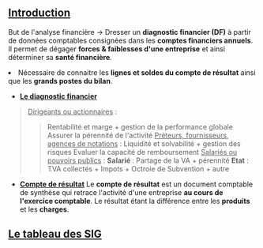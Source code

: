 ## <u>Introduction</u>

But de l'analyse financière ->  Dresser un <strong>diagnostic financier (DF)</strong> à partir de données comptables consignées dans les <strong>comptes financiers annuels</strong>. Il permet de dégager <strong>forces &amp; faiblesses d'une entreprise</strong> et ainsi déterminer sa <strong>santé financière</strong>.
    <li>Nécessaire de connaitre les <strong>lignes et soldes du compte de résultat</strong> ainsi que les <strong>grands postes du bilan</strong>.</li>

- <u><strong>Le diagnostic financier</strong></u>
> <u>Dirigeants ou actionnaires</u> :
>> Rentabilité et marge + gestion de la performance globale
>> Assurer la pérennité de l'activité
> <u>Préteurs, fournisseurs, agences de notations</u> :
>> Liquidité et solvabilité + gestion des risques
>> Evaluer la capacité de remboursement
> <u>Salariés ou pouvoirs publics</u> :
>> <strong>Salarié </strong> : Partage de la VA + pérennité
>> <strong>Etat</strong> : TVA collectés + Impots + Octroie de Subvention + autre

- <u><strong>Compte de résultat</strong></u>
Le **compte de résultat** est un document comptable de synthèse qui retrace l'activité d'une entreprise <strong>au cours de l'exercice comptable</strong>.
Le résultat étant la différence entre les <strong>produits</strong> et les <strong>charges</strong>.

## <u>Le tableau des SIG </u>

<html>
	<head>
		<style>
			table,
			th,
			td {
				border: 0px solid black;
				border-collapse: collapse;
			}

			th:first-child,
			td:first-child {
				border-right: 0;
			}
		</style>
	</head>
	<body>
		<table>
			<tr>
				<th></th>
				<th>Elements<span style="visibility: hidden;">aze aze aze</span></th>
				<th>Place dans le CR</th>
			</tr>
			<tr>
				<td rowspan="2">
					<span style="visibility: hidden;">***</span>-
				</td>
				<td rowspan="2">Vente de marchandise <br> Couts d'achat des marchandises vendues </td>
				<td rowspan="2">en produit d'exploitation <br>Achat de marchandise + variation stocks de marchandises </td>
			</tr>
			<tr></tr>
			<tr>
				<th colspan="3">= Marge commerciale </th>
				<td></td>
			</tr>
				<tr>
				<td rowspan="2">
					<br>
					<span style="visibility: hidden;">***</span>+-
					<br>
					<span style="visibility: hidden;">***</span>+
				</td>
				<td rowspan="2">Production vendue <br>Production stockée <br>Production immobilisée </td>
				<td rowspan="2"> En produits d'exploitation <br> En produits d'exploitation <br> En produit d'exploitation </td>
			</tr>
			<tr>
			<tr>
				<th colspan="3">= Production de l'Exercice </th>
			</tr>
			<tr>
				<td rowspan="1">
					<span style="visibility: hidden;">***</span>+
					<br>
					<span style="visibility: hidden;">***</span>-
				</td>
				<td rowspan="1"> Marge commerciale <br> Production de l'exercice <br> Consommation en provenance des tiers
				</td>
				<td rowspan ="1"> <br> <br>  =Achat de MP + Var. Stock de Mp + Autre achat et charges ext
			 </td>
			</tr>
			<tr><tr>
				<th colspan="3"> = Valeur ajoutée </th>
				<td></td>
				</tr>
			<tr>
				<td rowspan="1">
				<br>
					<span style="visibility: hidden;">***</span>+
					<br>
					<span style="visibility: hidden;">***</span>-
					<br>
					<span style="visibility: hidden;">***</span>-
				</td>
				<td rowspan="1"> VA <br> Subvention <br> Impots, taxes <br> Charge de personnel
				</td>
				<td rowspan ="1"> <br> <br>  en produits d'exploitation <br> en charges d'Exploitation <br> = salaire et traitements + charges sociales 
			 </td>
			</tr>
			<tr><tr>
				<th colspan="3"> = Excédent brut d'exploitation </th>				<td></td>
				</tr>
			<tr>
				<td rowspan="1">
					<br>
					<span style="visibility: hidden;">***</span>+
					<br>
					<span style="visibility: hidden;">***</span>+
					<br>
					<span style="visibility: hidden;">***</span>-
					<br>
					<span style="visibility: hidden;">***</span>-
				</td>
				<td rowspan="1"> EBE <br> Reprise sur DAP d'Exploi <br> Autre produit d'exploi <br> DAP d'exploitation <br> autres charge d'expl
				</td>
				<td rowspan ="1"> en produits d'exploitation <br> en produits d'Exploitation <br> en charges d'exploitations <br> en charges d'exploitations
			 </td>
			</tr>
			<tr><tr>
				<th colspan="3"> = Résultat d'Exploitation </th>
				<td></td>
				</tr>
			<tr>
				<td rowspan="1">
					<span style="visibility: hidden;">***</span>+
					<br>
					<span style="visibility: hidden;">***</span>-
					<br>
					<span style="visibility: hidden;">***</span>+/-
				</td>
				<td rowspan="1"> RE <br> Total produit financiers <br> Total charge financiers <br> quotes-parts de résultats sur opérations faites en communs
				</td>
				<td rowspan ="1"> =Résultat financier <br>=Résultat financier <br><br>
			 </td>
			</tr>
			<tr><tr>
				<th colspan="3"> = Résultat courant avant impôts (RCAI) </th>
				<td></td>
				</tr>
			<tr>
				<td rowspan="1">
					<span style="visibility: hidden;">***</span>+
					<br>
					<span style="visibility: hidden;">***</span>-
					<br>
					<span style="visibility: hidden;">***</span>-
				</td>
				<td rowspan="1"> RCAI <br> Résultat exceptionnel <br> Impots sur les bénéfices <br> Participation des salariés au résultat 
				</td>
				<td rowspan ="1"> =Total des produits exceptionnels - total des charges exceptionnels <br><br>
			 </td>
			</tr>
			<tr><tr>
				<th colspan="3">= Résultat Net (RN) </th>				<td></td>
				</tr>
				
		</table>
	</body>
</html>

Composant :
- [[1. Marge commerciale]]
- [[1. Production de l'exercice]]
- [[2. Valeur ajoutée]]
- [[3. Excédent brut d'exploitation]]
- [[4. Résultat d'exploitation]]
- [[5. Résultat courant avant impôts]]
- [[6.1 Résultat exceptionnel]]
- [[6. Résultat Net]]

### <u>Role des SIG</u>
| Informations                                                                                | SIG                                          |
|---------------------------------------------------------------------------------------------|----------------------------------------------|
| Analyser le résultat                                                                        | [[3. Excédent brut d'exploitation]], [[6.1 Résultat exceptionnel]], [[5. Résultat courant avant impôts]], [[4. Résultat d'exploitation]], [[6. Résultat Net]]                |
| Mesurer la performance des activités d'exploitation et financières                          | [[5. Résultat courant avant impôts]]                                     |
| Mesurer le résultat des opérations non courantes                                            | [[6.1 Résultat exceptionnel]]                                   |
| Mesurer la performance industrielle et commerciale                                          | [[4. Résultat d'exploitation]]                                |
| Analyser l'activité                                                                         | [[1. Marge commerciale]], [[1. Production de l'exercice]]  |
| Mesurer la richesse créée par l'entreprise                                                  | [[2. Valeur ajoutée]]                               |
| Mesurer le bénéfice ou la perte de l'exercice                                               | [[3. Excédent brut d'exploitation]], [[6. Résultat Net]]                                |
| Mesurer la rentabilité économique                                                           | [[4. Résultat d'exploitation]]                                      |
| Mesurer la ressource dégagée par l'activité commerciale                                     | [[1. Marge commerciale   ]]                         |
| Mesurer le poids économique de l'entreprise                                                 | [[2. Valeur ajoutée]]                                         |
| Mesurer l'ensemble de l'activité de production                                              | [[1. Production de l'exercice]]                     |
| Mesurer le surplus monétaire potentiel généré par l'activité d'exploitation de l'entrepriee | [[3. Excédent brut d'exploitation]]                                        |

## <u>Les retraitements</u>
- Permettent une **représentation économique plus réaliste et harmonisée** 

<u><strong>Les retraitements relatifs au charges de sous-traitance de fabrication</strong></u> : 
| SIG de la banque de france  |  SIG du Plan comptable générale  |  Retraitements  |
|---|---|---|
|  Production de l'exercice  | = Production de l'exercice  | + subventions d'exploitations - sous-traitance de fabrication   |
|  Valeur ajoutée  | = Valeur ajoutée  |+ Subventions d'exploitations + redevances crédit-bail + personnel extérieur - impôts, taxes et versements assimilés   |
|  Excédent brut d'exploitation | = Excédent brut d'exploitation |  +Redevance crédit-bail - Participation des salariés |
|  Résultat d'exploitation | = Résultat d'exploitation  |  +Charges financières sur crédit-bail - Participation des salariés  |
| Résultat courant avant impôts  | = résultat courant avant impôts  | - participation des salariés  |

## <u>La capacité d'auto-financement</u>
- Pour financer ses besoins, l'entreprise dispose :
> Des **ressources d'origines externes** : Subvention, emprunts, augmentation du capital par apports
> Des **ressources d'origine interne** : La capacité d'autofinancement générée par l'activité de l'entreprise
- Représente **l'excédent de ressources internes** (surplus monétaire potentiel) dégagé par l'ensemble de son activité et qu'**elle peut destiner a son autofinancement**
- La CAF permet :
	- Rémunérer les associés 
	- Renouveler et accroître les investissements
	- Augmenter les fonds de roulement
	- Rembourser les dettes financières
	- Mesure la capacité de développement et l'indépendance financière de l'entreprise
	- Couvrir les pertes probables et risques

###  <u>Calcul de la CAF</u>
Rappel :
- Les charges :
>**Décaissable** : Charge qui entrainent des **dépenses** (achat etc)
>**Non décaissable** : charges **calculées** n'entrainant **pas de dépenses** (Dotations aux amortissements etc)
- Les produits :
>**Encaissables** : Produit qui **génèrent** des **recettes**
>**Non encaissables** : produits calculés qui **génèrent pas de recette**

- La CAF est la **différence** entre les **produits encaissables** et les **charges décaissables** :
>**CAF** = Produits encaissables - Charges décaissable
>**A noter**, les produits de cession d'éléments d'actifs sont exclus de la CAF
- Se calcul a l'aide de deux méthodes :

<html>
	<head>
		<style>
			table,
			th,
			td {
				border: 0px solid black;
				border-collapse: collapse;
			}

			th:first-child,
			td:first-child {
				border-right: 0;
			}
		</style>
	</head>
	<body>
		<table>
			<tr> 
				<th colspan='2'> Methode soustractive </th> 
				<th colspan='2'> Methode additive </th> 
			</tr>
			<tr>
				<th></th>
				<th>Elements<span style="visibility: hidden;">aze aze aze</span></th>
				<th></th>
				<th>Elements<span style="visibility: hidden;">aze aze aze</span></th>
			</tr>
			<tr>
				<td rowspan="1">
					<br>
					<span style="visibility: hidden;">***</span>+
					<br>
					<span style="visibility: hidden;">***</span>-
				</td>
				<td rowspan="2"> EBE <br> Autres produits encaissables (sauf produits de cessions d'éléments d'actifs) <br> Autres charges décaissables
				</td>
				<td rowspan="1">
					<br>
					<span style="visibility: hidden;">***</span>+
					<br>
					<span style="visibility: hidden;">***</span>-
					<br>
					<span style="visibility: hidden;">***</span>+/-
				</td>
				<td rowspan="2"> Résultat net de l'exercice <br> Charges non décaissables <br> Produits non encaissables <br> Résultat sur cession d'éléments d'actifs
				</td>
			</tr>
		</table>
	</body>
</html>
(voir [[Les méthodes de calcul de la CAF]])
- **Le retraitement** :
> **Capacité d'autofinancement retraitée** = CAF PCG + Dotations aux amortissements crédit-bail
- Note : 
> Même si **résultat négatif**, **possible CAF**
  Si **CAF négative**, **situation critique**
  La part de **la CAF** a la **disposition de l'entreprise** est **l'autofinancement**
- L'autofinancement :
>Part de la CAF qui restera à la disposition de l'entreprise après retranchement des dividendes payées. Autofinancelent = CAF - Dividendes payés en N>
>> Permet de financer par elle même des investissements, remboursements ou une augmentations du fond de roulement
>> Permet de calculer : 
>>> La capacité de remboursement : $\frac{\text{dettes financières}}{\text{CAF}}$ 
>>>La répartition de la VA : $\frac{\text{Autofinancement}}{\text{Valeur ajoutée}}$ 


##  <u>Compte de résultat différentiel</u>
> Le compte de résultat différentiel s'établit sur les quantités vendues
> **Coûts d'achat variable des marchandises vendues = coûts d'achat variable + variation des stocks**

### Entreprise commercial :
|                         | Elements                                                                                                                                            | Montant            | Pourcentage        |
|-------------------------|-----------------------------------------------------------------------------------------------------------------------------------------------------|--------------------|--------------------|
| 1                       | Chiffre d'affaire                                                                                                                                            | X                  | X%                 |
| 2<br><br>3<br><br>4 | Coût d'achat variable des marchandises vendues<br>+ Autre charges variables d'approvisionnement<BR>= Coût variable des marchandises vendues | <br><br><br><br>-X | <br><br><br><br>X% |
| 5                       | Marge sur coût variable d'achat (1-4)                                                                                                               | =X                 | X%                 |
| 6                       | Charges variables de distribution                                                                                                                   | -X                 | X%                 |
| 7                       | Marge sur coût variable d'achat (5-6)                                                                                                               | =X                 | X%                 |
| 8                       | Charges fixes                                                                                                                                       | -X                 | X%                 |
| 9                       | Résultat d'exploitation                                                                                                                             | =X                 | X%                 |

### Entreprise de production : 
| Elements                                                                                                                                                                                                   | Par produit           | Par activité          | Pour l'entreprise |
| ---------------------------------------------------------------------------------------------------------------------------------------------------------------------------------------------------------- | --------------------- | --------------------- | ----------------- |
| 1. Prix de vente pendant la période<br>2. Charges variables de production<br>3. Charges variables de distribution<br>4. Coût variables 2+3<br>5. Marge sur cout variable Num1 1-4                          | X<br>X<br>X<br>X<br>X |                       |                   |
| 6. Ensemble des MCV Num1 de tout les produits<br>7. Coûts fixes des centres opérationnels de l'activité<br>8. Coûts des centres de structure de l'activité<br>9. Coûts fixes (7+8)<br>10. Marge num 2 (6-9 | <br><br><br>          | X<br>X<br>X<br>X<br>X | <br><br><br>      |
| 11. Ensemble des marges Num2 de toutes les activités<br>12. Coûts des centres de structure de l'entreprise<br>13. Marge Num3 (11-12) ou Résultat d'opération                                               |                       |                       | X<br>X<br>X       |
## <u>Le seuil de rentabilité</u>
### Définition
Le seuil de rentabilité est le **chiffre d'affaire** (ou niveau d'activité) qu'une entreprise doit **atteindre pour couvrir l'intégralité de ses charges**.
Si :
- **CA = Seuil de rentabilité**. Absence de bénéfice/perte, le **résultat est nul**
- **CA > Seuil de rentabilité**. L'entreprise est rentable, elle dégage un *bénéfice*
- **CA < Seuil de rentabilité**. L'entreprise n'est pas en capacité de couvrir l'intégralité des charges, **elle est en perte**. 
### Calcul
> Se calcul à l'aide du compte de résultat différentiel
> <u>Seuil de rentabilité</u> = $\frac{\text{Coûts fixes}}{\text{Taux de marge sur coût variable}}$ 
> <u>Taux de marge sur coût variable</u> = $\frac{\text{Marge sur coût variable}}{\text{Chiffre d'affaires}}$ x100
> <u>Peut-être exprimé en quantité</u> : $\frac{\text{coûts fixes}}{\text{marge sur coût variable unitaire}}$ ou $\frac{\text{Seuil de rentabilité en valeur}}{\text{Prix de vente hors taxes d'un produit}}$ 
> Il est nécessaire de **réitérer ce calcul lors d'évolution des conditions d'exploitations** :
> 1. **Modification de la structure**
> 2. **Modification du taux de marge sur cout variable**
> 3. **Choix de structure**

### Point mort
> Représente la date à laquelle **le seuil de rentabilité est atteint**. 
> Point mort = $\frac{\text{Seuil de rentabilité}}{\text{Chiffre d'affaires}}\times12$ mois

### Marge de sécurité
> Lorsque **CA > SR**, l'entreprise peut calculer l'**activité rentable**
> Marge de sécurité = CA - SR
> On peut ensuite calculer l'**indice de sécurité**, mesurant la marge de sécurité en pourcentage de CA, **indiquant la baisse de CA supportable avant d'être en perte** : IS = $\frac{\text{Marge de sécurité}}{\text{Chiffre d'affaire}}\times100$ 
> 

### Levier d'exploitation 
- Complète la notion d'indice de sécurité vu au dessus
- Permet d'apprécier le risque d'exploitation
>>Exprime la **performance économique** si accroissement du CA
>>Exprime le **risque économique** si baisse du CA
- Détermine l'**élasticité du résultat d'exploitation** avant charges et produits financiers, par rapport au CA.
**Se calcule de deux manières** : 
>**Coefficient de levier d'exploitation** : $\frac{\frac{\Delta\text{Résultat d'exploitation}}{\text{Résultat d'exploitation}}}{\frac{\Delta\text{Chiffre d'affaire}}{Chiffre d'affaire}}$ ou $\frac{\text{Marge sur coût variable}}{\text{Résultat d'exploitation}}$ 
**Si TMCV & CF constant alors $\Delta\text{Résultat d'exploitation} = \Delta\text{Chiffre d'affaires}\times\text{Taux de marge sur coût variables}$ 
> Une variation du CA** entraine une **variation proportionnellement plus importante du résultat**
> **Forte charge fixe = fort levier d'exploitation = risque d'exploitation élevé**
